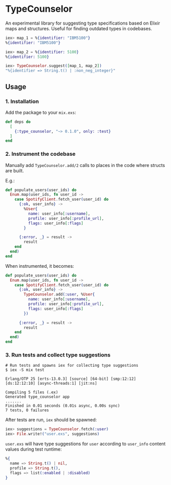 # TypeCounselor

An experimental library for suggesting type specifications based on Elixir maps
and structures. Useful for finding outdated types in codebases.

```elixir
iex> map_1 = %{identifier: "IBM5100"}
%{identifier: "IBM5100"}

iex> map_2 = %{identifier: 5100}
%{identifier: 5100}

iex> TypeCounselor.suggest([map_1, map_2])
"%{identifier => String.t() | :non_neg_integer}"
```

## Usage

### 1. Installation

Add the package to your `mix.exs`:

```elixir
def deps do
  [
    {:type_counselor, "~> 0.1.0", only: :test}
  ]
end
```

### 2. Instrument the codebase

Manually add `TypeCounselor.add/2` calls to places in the code where structs are
built.

E.g.:

```elixir
def populate_users(user_ids) do
  Enum.map(user_ids, fn user_id ->
    case SpotifyClient.fetch_user(user_id) do
      {:ok, user_info} ->
        %User{
          name: user_info[:username],
          profile: user_info[:profile_url],
          flags: user_info[:flags]
        }

      {:error, _} = result ->
        result
    end
  end)
end
```

When instrumented, it becomes:

```elixir
def populate_users(user_ids) do
  Enum.map(user_ids, fn user_id ->
    case SpotifyClient.fetch_user(user_id) do
      {:ok, user_info} ->
        TypeCounselor.add(:user, %User{
          name: user_info[:username],
          profile: user_info[:profile_url],
          flags: user_info[:flags]
        })

      {:error, _} = result ->
        result
    end
  end)
end
```

### 3. Run tests and collect type suggestions

```shell
# Run tests and spawns iex for collecting type suggestions
$ iex -S mix test

Erlang/OTP 25 [erts-13.0.3] [source] [64-bit] [smp:12:12] [ds:12:12:10] [async-threads:1] [jit:ns]

Compiling 5 files (.ex)
Generated type_counselor app
.......
Finished in 0.01 seconds (0.01s async, 0.00s sync)
7 tests, 0 failures
```

After tests are run, `iex` should be spawned:

```elixir
iex> suggestions = TypeCounselor.fetch(:user)
iex> File.write!("user.exs", suggestions)
```

`user.exs` will have type suggestions for `user` according to `user_info`
content values during test runtime:

```elixir
%{
  name => String.t() | nil,
  profile => String.t(),
  flags => list(:enabled | :disabled)
}
```